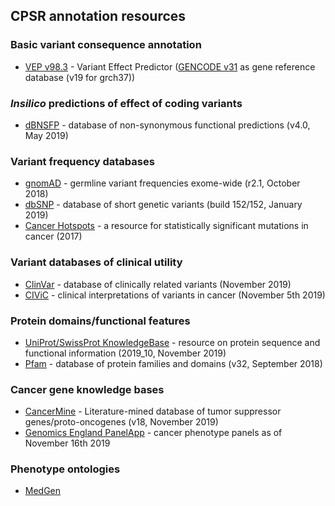 ## CPSR annotation resources

### Basic variant consequence annotation
  * [VEP v98.3](http://www.ensembl.org/info/docs/tools/vep/index.html) - Variant Effect Predictor ([GENCODE v31](https://www.gencodegenes.org/human/) as gene reference database (v19 for grch37))

###  *Insilico* predictions of effect of coding variants
  * [dBNSFP](https://sites.google.com/site/jpopgen/dbNSFP) - database of non-synonymous functional predictions (v4.0, May 2019)

###  Variant frequency databases
  * [gnomAD](http://exac.broadinstitute.org/) - germline variant frequencies exome-wide (r2.1, October 2018)
  * [dbSNP](http://www.ncbi.nlm.nih.gov/SNP/) - database of short genetic variants (build 152/152, January 2019)
  * [Cancer Hotspots](http://cancerhotspots.org) - a resource for statistically significant mutations in cancer (2017)

### Variant databases of clinical utility
  * [ClinVar](http://www.ncbi.nlm.nih.gov/clinvar/) - database of clinically related variants (November 2019)
  * [CIViC](https://civicdb.org) - clinical interpretations of variants in cancer (November 5th 2019)

### Protein domains/functional features
  * [UniProt/SwissProt KnowledgeBase](http://www.uniprot.org) - resource on protein sequence and functional information (2019_10, November 2019)
  * [Pfam](http://pfam.xfam.org) - database of protein families and domains (v32, September 2018)

### Cancer gene knowledge bases
  * [CancerMine](https://zenodo.org/record/3525385#.XcHblUVKiL4) - Literature-mined database of tumor suppressor genes/proto-oncogenes (v18, November 2019)
  * [Genomics England PanelApp](https://panelapp.genomicsengland.co.uk) - cancer phenotype panels as of November 16th 2019


### Phenotype ontologies
  * [MedGen](https://www.ncbi.nlm.nih.gov/medgen/)
